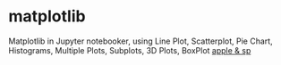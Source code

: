 # matplotlib
Matplotlib in Jupyter notebooker, using Line Plot, Scatterplot, Pie Chart, Histograms, Multiple Plots, Subplots, 3D Plots, BoxPlot
[apple & sp](https://github.com/Aimanx9/matplotlib/blob/main/apple%20%26%20sp.PNG)

